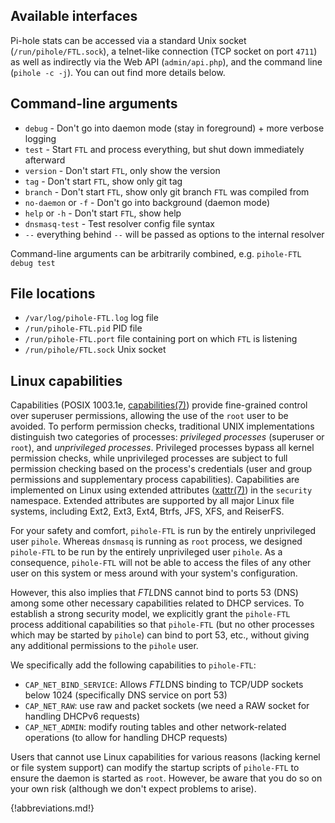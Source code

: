 ## Available interfaces

Pi-hole stats can be accessed via a standard Unix socket (`/run/pihole/FTL.sock`), a telnet-like connection (TCP socket on port `4711`) as well as indirectly via the Web API (`admin/api.php`), and the command line (`pihole -c -j`). You can out find more details below.

## Command-line arguments

- `debug` - Don't go into daemon mode (stay in foreground) + more verbose logging
- `test` - Start `FTL` and process everything, but shut down immediately afterward
- `version` - Don't start `FTL`, only show the version
- `tag` - Don't start `FTL`, show only git tag
- `branch` - Don't start `FTL`, show only git branch `FTL` was compiled from
- `no-daemon` or `-f` - Don't go into background (daemon mode)
- `help` or `-h` - Don't start `FTL`, show help
- `dnsmasq-test` - Test resolver config file syntax
- `--` everything behind `--` will be passed as options to the internal resolver

Command-line arguments can be arbitrarily combined, e.g. `pihole-FTL debug test`

## File locations

- `/var/log/pihole-FTL.log` log file
- `/run/pihole-FTL.pid` PID file
- `/run/pihole-FTL.port` file containing port on which `FTL` is listening
- `/run/pihole/FTL.sock` Unix socket

## Linux capabilities

Capabilities (POSIX 1003.1e, [capabilities(7)](https://man7.org/linux/man-pages/man7/capabilities.7.html)) provide fine-grained control over superuser permissions, allowing the use of the `root` user to be avoided.
To perform permission checks, traditional UNIX implementations distinguish two categories of processes: *privileged processes* (superuser or `root`), and *unprivileged processes*. Privileged processes bypass all kernel permission checks, while unprivileged processes are subject to full permission checking based on the process's credentials (user and group permissions and supplementary process capabilities). Capabilities are implemented on Linux using extended attributes ([xattr(7)](https://man7.org/linux/man-pages/man7/xattr.7.html)) in the `security` namespace. Extended attributes are supported by all major Linux file systems, including Ext2, Ext3, Ext4, Btrfs, JFS, XFS, and ReiserFS.

For your safety and comfort, `pihole-FTL` is run by the entirely unprivileged user `pihole`.
Whereas `dnsmasq` is running as `root` process, we designed `pihole-FTL` to be run by the entirely unprivileged user `pihole`. As a consequence, `pihole-FTL` will not be able to access the files of any other user on this system or mess around with your system's configuration.

However, this also implies that *FTL*DNS cannot bind to ports 53 (DNS) among some other necessary capabilities related to DHCP services. To establish a strong security model, we explicitly grant the `pihole-FTL` process additional capabilities so that `pihole-FTL` (but no other processes which may be started by `pihole`) can bind to port 53, etc., without giving any additional permissions to the `pihole` user.

We specifically add the following capabilities to `pihole-FTL`:

- `CAP_NET_BIND_SERVICE`: Allows *FTL*DNS binding to TCP/UDP sockets below 1024 (specifically DNS service on port 53)
- `CAP_NET_RAW`: use raw and packet sockets (we need a RAW socket for handling DHCPv6 requests)
- `CAP_NET_ADMIN`: modify routing tables and other network-related operations (to allow for handling DHCP requests)

Users that cannot use Linux capabilities for various reasons (lacking kernel or file system support) can modify the startup scripts of `pihole-FTL` to ensure the daemon is started as `root`. However, be aware that you do so on your own risk (although we don't expect problems to arise).

{!abbreviations.md!}
